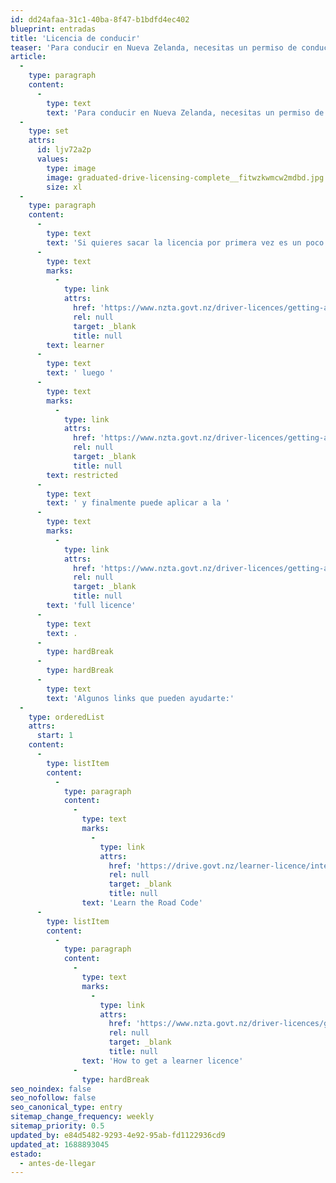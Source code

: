 ```yaml
---
id: dd24afaa-31c1-40ba-8f47-b1bdfd4ec402
blueprint: entradas
title: 'Licencia de conducir'
teaser: 'Para conducir en Nueva Zelanda, necesitas un permiso de conducir internacional'
article:
  -
    type: paragraph
    content:
      -
        type: text
        text: 'Para conducir en Nueva Zelanda, necesitas un permiso de conducir internacional. Tu licencia extranjera es válida durante 12 meses desde tu última entrada al país y si tu licencia extranjera no está en inglés, debes tener una traducción aprobada por el gobierno de Nueva Zelanda.'
  -
    type: set
    attrs:
      id: ljv72a2p
      values:
        type: image
        image: graduated-drive-licensing-complete__fitwzkwmcw2mdbd.jpg
        size: xl
  -
    type: paragraph
    content:
      -
        type: text
        text: 'Si quieres sacar la licencia por primera vez es un poco más complicado que de vuelta en Sudamérica, Son 3 etapas, primero debes tener '
      -
        type: text
        marks:
          -
            type: link
            attrs:
              href: 'https://www.nzta.govt.nz/driver-licences/getting-a-licence/licences-by-vehicle-type/cars/learners-licence/how-to-get-a-learner-licence/'
              rel: null
              target: _blank
              title: null
        text: learner
      -
        type: text
        text: ' luego '
      -
        type: text
        marks:
          -
            type: link
            attrs:
              href: 'https://www.nzta.govt.nz/driver-licences/getting-a-licence/licences-by-vehicle-type/cars/restricted-licence/'
              rel: null
              target: _blank
              title: null
        text: restricted
      -
        type: text
        text: ' y finalmente puede aplicar a la '
      -
        type: text
        marks:
          -
            type: link
            attrs:
              href: 'https://www.nzta.govt.nz/driver-licences/getting-a-licence/licences-by-vehicle-type/cars/full-licence-2/'
              rel: null
              target: _blank
              title: null
        text: 'full licence'
      -
        type: text
        text: .
      -
        type: hardBreak
      -
        type: hardBreak
      -
        type: text
        text: 'Algunos links que pueden ayudarte:'
  -
    type: orderedList
    attrs:
      start: 1
    content:
      -
        type: listItem
        content:
          -
            type: paragraph
            content:
              -
                type: text
                marks:
                  -
                    type: link
                    attrs:
                      href: 'https://drive.govt.nz/learner-licence/interactive-road-code/'
                      rel: null
                      target: _blank
                      title: null
                text: 'Learn the Road Code'
      -
        type: listItem
        content:
          -
            type: paragraph
            content:
              -
                type: text
                marks:
                  -
                    type: link
                    attrs:
                      href: 'https://www.nzta.govt.nz/driver-licences/getting-a-licence/licences-by-vehicle-type/cars/learners-licence/how-to-get-a-learner-licence/'
                      rel: null
                      target: _blank
                      title: null
                text: 'How to get a learner licence'
              -
                type: hardBreak
seo_noindex: false
seo_nofollow: false
seo_canonical_type: entry
sitemap_change_frequency: weekly
sitemap_priority: 0.5
updated_by: e84d5482-9293-4e92-95ab-fd1122936cd9
updated_at: 1688893045
estado:
  - antes-de-llegar
---
```

